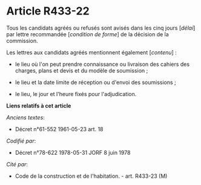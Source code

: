 # Article R433-22

Tous les candidats agréés ou refusés sont avisés dans les cinq jours [*délai*] par lettre recommandée [*condition de forme*]
de la décision de la commission.

Les lettres aux candidats agréés mentionnent également [*contenu*] :

- le lieu où l'on peut prendre connaissance ou livraison des cahiers des charges, plans et devis et du modèle de soumission ;

- le lieu et la date limite de réception ou d'envoi des soumissions ;

- le lieu, le jour et l'heure fixés pour l'adjudication.

**Liens relatifs à cet article**

_Anciens textes_:

  - Décret n°61-552 1961-05-23 art. 18

_Codifié par_:

  - Décret n°78-622 1978-05-31 JORF 8 juin 1978

_Cité par_:

  - Code de la construction et de l'habitation. - art. R433-23 (M)
